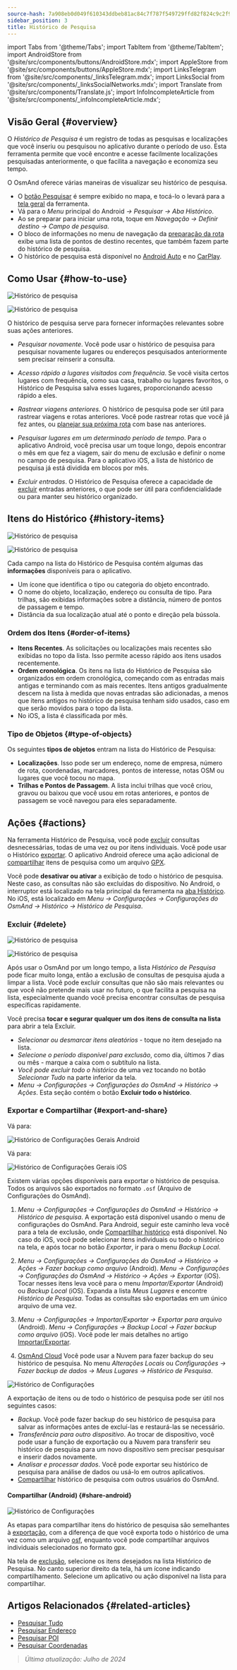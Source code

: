 ```yaml
---
source-hash: 7a908eb0d049f610343ddbeb81ac84c7f787f549729ffd82f824c9c2f9bd25d6
sidebar_position: 3
title: Histórico de Pesquisa
---
```

import Tabs from '@theme/Tabs';
import TabItem from '@theme/TabItem';
import AndroidStore from '@site/src/components/buttons/AndroidStore.mdx';
import AppleStore from '@site/src/components/buttons/AppleStore.mdx';
import LinksTelegram from '@site/src/components/_linksTelegram.mdx';
import LinksSocial from '@site/src/components/_linksSocialNetworks.mdx';
import Translate from '@site/src/components/Translate.js';
import InfoIncompleteArticle from '@site/src/components/_infoIncompleteArticle.mdx';


## Visão Geral {#overview}

O *Histórico de Pesquisa* é um registro de todas as pesquisas e localizações que você inseriu ou pesquisou no aplicativo durante o período de uso. Esta ferramenta permite que você encontre e acesse facilmente localizações pesquisadas anteriormente, o que facilita a navegação e economiza seu tempo.

O OsmAnd oferece várias maneiras de visualizar seu histórico de pesquisa.

- O [botão Pesquisar](../widgets/map-buttons.md#search) é sempre exibido no mapa, e tocá-lo o levará para a [tela geral](#how-to-use) da ferramenta.
- Vá para o *Menu* principal do Android *→ Pesquisar → Aba Histórico*.
- Ao se preparar para iniciar uma rota, toque em *Navegação → Definir destino → Campo de pesquisa*.
- O bloco de informações no menu de navegação da [preparação da rota](../navigation/setup/route-navigation.md#navigation-menu) exibe uma lista de pontos de destino recentes, que também fazem parte do histórico de pesquisa.
- O histórico de pesquisa está disponível no [Android Auto](../navigation/auto-car.md#search) e no [CarPlay](../navigation/car-play.md#search).


## Como Usar {#how-to-use}

<Tabs groupId="operating-systems" queryString="current-os">

<TabItem value="android" label="Android">

![Histórico de pesquisa](@site/static/img/search/history_search_android.png)

</TabItem>

<TabItem value="ios" label="iOS">

![Histórico de pesquisa](@site/static/img/search/history_search_ios.png)

</TabItem>

</Tabs>

O histórico de pesquisa serve para fornecer informações relevantes sobre suas ações anteriores.

- *Pesquisar novamente*. Você pode usar o histórico de pesquisa para pesquisar novamente lugares ou endereços pesquisados anteriormente sem precisar reinserir a consulta.

- *Acesso rápido a lugares visitados com frequência*. Se você visita certos lugares com frequência, como sua casa, trabalho ou lugares favoritos, o Histórico de Pesquisa salva esses lugares, proporcionando acesso rápido a eles.

- *Rastrear viagens anteriores*. O histórico de pesquisa pode ser útil para rastrear viagens e rotas anteriores. Você pode rastrear rotas que você já fez antes, ou [planejar sua próxima rota](../plan-route/create-route.md) com base nas anteriores.

- *Pesquisar lugares em um determinado período de tempo*. Para o aplicativo Android, você precisa usar um toque longo, depois encontrar o mês em que fez a viagem, sair do menu de exclusão e definir o nome no campo de pesquisa. Para o aplicativo iOS, a lista de histórico de pesquisa já está dividida em blocos por mês.

- *Excluir entradas*. O Histórico de Pesquisa oferece a capacidade de [excluir](#delete) entradas anteriores, o que pode ser útil para confidencialidade ou para manter seu histórico organizado.


## Itens do Histórico {#history-items}

<Tabs groupId="operating-systems" queryString="current-os">

<TabItem value="android" label="Android">

![Histórico de pesquisa](@site/static/img/search/history_search_android.png)

</TabItem>

<TabItem value="ios" label="iOS">

![Histórico de pesquisa](@site/static/img/search/history_search_ios.png)

</TabItem>

</Tabs>

Cada campo na lista do Histórico de Pesquisa contém algumas das **informações** disponíveis para o aplicativo.

- Um ícone que identifica o tipo ou categoria do objeto encontrado.
- O nome do objeto, localização, endereço ou consulta de tipo. Para trilhas, são exibidas informações sobre a distância, número de pontos de passagem e tempo.
- Distância da sua localização atual até o ponto e direção pela bússola.


### Ordem dos Itens {#order-of-items}

- **Itens Recentes**. As solicitações ou localizações mais recentes são exibidas no topo da lista. Isso permite acesso rápido aos itens usados recentemente.
- **Ordem cronológica**. Os itens na lista do Histórico de Pesquisa são organizados em ordem cronológica, começando com as entradas mais antigas e terminando com as mais recentes. Itens antigos gradualmente descem na lista à medida que novas entradas são adicionadas, a menos que itens antigos no histórico de pesquisa tenham sido usados, caso em que serão movidos para o topo da lista.
- No iOS, a lista é classificada por mês.

### Tipo de Objetos {#type-of-objects}

Os seguintes **tipos de objetos** entram na lista do Histórico de Pesquisa:

- **Localizações**. Isso pode ser um endereço, nome de empresa, número de rota, coordenadas, marcadores, pontos de interesse, notas OSM ou lugares que você tocou no mapa.
- **Trilhas e Pontos de Passagem**. A lista inclui trilhas que você criou, gravou ou baixou que você usou em rotas anteriores, e pontos de passagem se você navegou para eles separadamente.


## Ações {#actions}

Na ferramenta Histórico de Pesquisa, você pode [excluir](#delete) consultas desnecessárias, todas de uma vez ou por itens individuais. Você pode usar o Histórico [exportar](#export-and-share). O aplicativo Android oferece uma ação adicional de [compartilhar](#share-android) itens de pesquisa como um arquivo [GPX](../../technical/osmand-file-formats/osmand-gpx.md).

Você pode **desativar ou ativar** a exibição de todo o histórico de pesquisa. Neste caso, as consultas não são excluídas do dispositivo. No Android, o interruptor está localizado na tela principal da ferramenta na [aba Histórico](#overview). No iOS, está localizado em *Menu → Configurações → Configurações do OsmAnd → Histórico → Histórico de Pesquisa*.


### Excluir {#delete}

<Tabs groupId="operating-systems" queryString="current-os">

<TabItem value="android" label="Android">

![Histórico de pesquisa](@site/static/img/search/history_search_delete_andr.png)

</TabItem>

<TabItem value="ios" label="iOS">

![Histórico de pesquisa](@site/static/img/search/history_search_delete_ios.png)

</TabItem>

</Tabs>

Após usar o OsmAnd por um longo tempo, a lista *Histórico de Pesquisa* pode ficar muito longa, então a exclusão de consultas de pesquisa ajuda a limpar a lista. Você pode excluir consultas que não são mais relevantes ou que você não pretende mais usar no futuro, o que facilita a pesquisa na lista, especialmente quando você precisa encontrar consultas de pesquisa específicas rapidamente.

Você precisa **tocar e segurar qualquer um dos itens de consulta na lista** para abrir a tela Excluir.

- *Selecionar ou desmarcar itens aleatórios* - toque no item desejado na lista.
- *Selecione o período disponível para exclusão*, como dia, últimos 7 dias ou mês - marque a caixa com o subtítulo na lista.
- *Você pode excluir todo o histórico* de uma vez tocando no botão *Selecionar Tudo* na parte inferior da tela.
- *Menu → Configurações → Configurações do OsmAnd → Histórico → Ações*. Esta seção contém o botão **Excluir todo o histórico**.


### Exportar e Compartilhar {#export-and-share}

<Tabs groupId="operating-systems" queryString="current-os">

<TabItem value="android" label="Android">

Vá para: *<Translate android="true" ids="shared_string_menu,shared_string_settings,osmand_settings,shared_string_history"/>*

![Histórico de Configurações Gerais Android](@site/static/img/personal/profiles/general_settings_history_android.png)

</TabItem>

<TabItem value="ios" label="iOS">

Vá para: *<Translate android="true" ids="shared_string_menu,shared_string_settings,osmand_settings,shared_string_history"/>*

![Histórico de Configurações Gerais iOS](@site/static/img/personal/profiles/history_settings_ios.png)

</TabItem>

</Tabs>

Existem várias opções disponíveis para exportar o histórico de pesquisa. Todos os arquivos são exportados no formato `.osf` (Arquivo de Configurações do OsmAnd).

1. *Menu → Configurações → Configurações do OsmAnd → Histórico → Histórico de pesquisa*.
    A exportação está disponível usando o menu de configurações do OsmAnd. Para Android, seguir este caminho leva você para a tela de exclusão, onde [Compartilhar histórico](#share-android) está disponível. No caso do iOS, você pode selecionar itens individuais ou todo o histórico na tela, e após tocar no botão *Exportar*, ir para o menu *Backup Local*.

2. *Menu → Configurações → Configurações do OsmAnd → Histórico → Ações → Fazer backup como arquivo* (Android).
    *Menu → Configurações → Configurações do OsmAnd → Histórico → Ações → Exportar* (iOS).
    Tocar nesses itens leva você para o menu *Importar/Exportar* (Android) ou *Backup Local* (iOS). Expanda a lista *Meus Lugares* e encontre *Histórico de Pesquisa*. Todas as consultas são exportadas em um único arquivo de uma vez.

3. *Menu → Configurações → Importar/Exportar → Exportar para arquivo* (Android).
    *Menu → Configurações → Backup Local → Fazer backup como arquivo* (iOS).
    Você pode ler mais detalhes no artigo [Importar/Exportar](../personal/import-export.md#export).

4. [OsmAnd Cloud](../personal/osmand-cloud.md#select-data-to-back-up)
    Você pode usar a Nuvem para fazer backup do seu histórico de pesquisa. No menu *Alterações Locais* ou *Configurações → Fazer backup de dados → Meus Lugares → Histórico de Pesquisa*.

![Histórico de Configurações](@site/static/img/search/history_search_share_andr.png)

A exportação de itens ou de todo o histórico de pesquisa pode ser útil nos seguintes casos:

- *Backup*. Você pode fazer backup do seu histórico de pesquisa para salvar as informações antes de excluí-las e restaurá-las se necessário.
- *Transferência para outro dispositivo*. Ao trocar de dispositivo, você pode usar a função de exportação ou a Nuvem para transferir seu histórico de pesquisa para um novo dispositivo sem precisar pesquisar e inserir dados novamente.
- *Analisar e processar dados*. Você pode exportar seu histórico de pesquisa para análise de dados ou usá-lo em outros aplicativos.
- [Compartilhar](#share-android) histórico de pesquisa com outros usuários do OsmAnd.


#### Compartilhar (Android) {#share-android}

![Histórico de Configurações](@site/static/img/search/history_search_share_andr.png)

As etapas para compartilhar itens do histórico de pesquisa são semelhantes à [exportação](#export-and-share), com a diferença de que você exporta todo o histórico de uma vez como um arquivo [osf](../../technical/osmand-file-formats/osmand-osf.md), enquanto você pode compartilhar arquivos individuais selecionados no formato gpx.

Na tela de [exclusão](#delete), selecione os itens desejados na lista Histórico de Pesquisa. No canto superior direito da tela, há um ícone indicando compartilhamento. Selecione um aplicativo ou ação disponível na lista para compartilhar.


## Artigos Relacionados {#related-articles}

- [Pesquisar Tudo](./search-all.md)
- [Pesquisar Endereço](./search-address.md)
- [Pesquisar POI](./search-poi.md)
- [Pesquisar Coordenadas](./search-coordinates.md)


> *Última atualização: Julho de 2024*